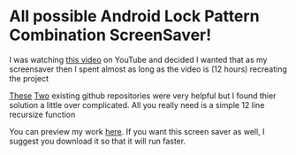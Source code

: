 # All possible Android Lock Pattern Combination ScreenSaver!

I was watching [this video](https://www.youtube.com/watch?v=TyCAialVM2M) on YouTube and decided I wanted that as my screensaver
then I spent almost as long as the video is (12 hours) recreating the project

[These](https://github.com/greigdp/android-pattern-combinations) [Two](https://github.com/BTC-Bradley/Android-Unlock-Patterns) 
existing github repositories were very helpful but I found thier solution a little over complicated. All you really need is a 
simple 12 line recursize function

You can preview my work [here](http:/htmlpreview.github.com/?https://github.com/benjameep/android-lock/blob/master/index.html). If you
want this screen saver as well, I suggest you download it so that it will run faster.
